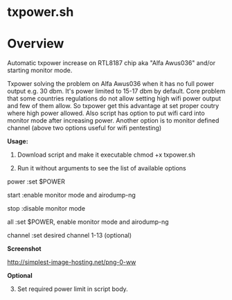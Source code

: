 txpower.sh
=======


Overview
========

Automatic txpower increase on RTL8187 chip aka "Alfa Awus036" and/or starting monitor mode.

Txpower solving the problem on Alfa Awus036 when it has no full power output e.g. 30 dbm. It's power limited to 15-17 dbm by default. Core problem that some countries regulations do not allow setting high wifi power output and few of them allow. So txpower get this advantage at set proper coutry where high power allowed.
Also script has option to put wifi card into monitor mode after increasing power. Another option is to monitor defined channel (above two options useful for wifi pentesting)


**Usage:**

1. Download script and make it executable chmod +x txpower.sh

2. Run it without arguments to see the list of available options

power    :set $POWER

start    :enable monitor mode and airodump-ng

stop     :disable monitor mode

all      :set $POWER, enable monitor mode and airodump-ng

channel  :set desired channel 1-13 (optional)

**Screenshot**

http://simplest-image-hosting.net/png-0-ww

**Optional**

3. Set required power limit in script body.
